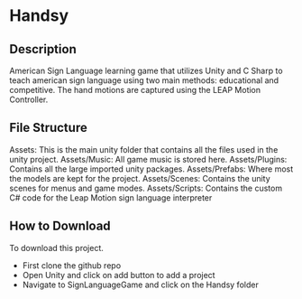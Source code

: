 # Handsy
## Description
American Sign Language learning game that utilizes Unity and C Sharp to teach american sign language using two main methods: educational and competitive. The hand motions are captured using the LEAP Motion Controller.
## File Structure
Assets: This is the main unity folder that contains all the files used in the unity project.
Assets/Music: All game music is stored here.
Assets/Plugins: Contains all the large imported unity packages.
Assets/Prefabs: Where most the models are kept for the project.
Assets/Scenes: Contains the unity scenes for menus and game modes.
Assets/Scripts: Contains the custom C# code for the Leap Motion sign language interpreter

## How to Download
To download this project.
- First clone the github repo
- Open Unity and click on add button to add a project
- Navigate to SignLanguageGame and click on the Handsy folder

